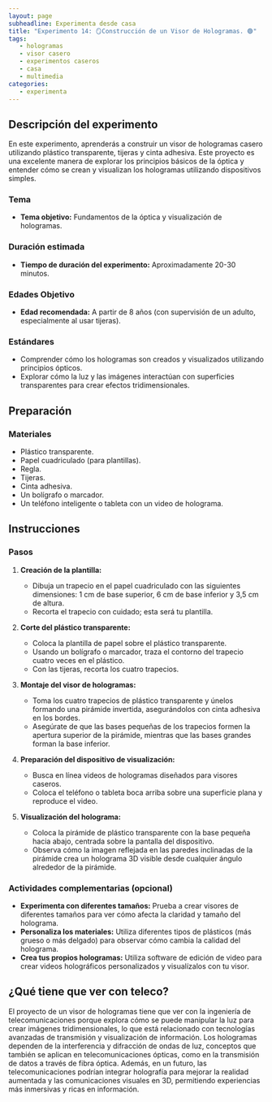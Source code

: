 ```yaml
---
layout: page  
subheadline: Experimenta desde casa  
title: "Experimento 14: 🪞Construcción de un Visor de Hologramas. 🟢"   
tags:  
   - hologramas  
   - visor casero  
   - experimentos caseros  
   - casa
   - multimedia 
categories:  
   - experimenta  
---
```


## Descripción del experimento

En este experimento, aprenderás a construir un visor de hologramas casero utilizando plástico transparente, tijeras y cinta adhesiva. Este proyecto es una excelente manera de explorar los principios básicos de la óptica y entender cómo se crean y visualizan los hologramas utilizando dispositivos simples.

### Tema

- **Tema objetivo:** Fundamentos de la óptica y visualización de hologramas.

### Duración estimada

- **Tiempo de duración del experimento:** Aproximadamente 20-30 minutos.

### Edades Objetivo

- **Edad recomendada:** A partir de 8 años (con supervisión de un adulto, especialmente al usar tijeras).

### Estándares

- Comprender cómo los hologramas son creados y visualizados utilizando principios ópticos.
- Explorar cómo la luz y las imágenes interactúan con superficies transparentes para crear efectos tridimensionales.

## Preparación

### Materiales

- Plástico transparente.
- Papel cuadriculado (para plantillas).
- Regla.
- Tijeras.
- Cinta adhesiva.
- Un bolígrafo o marcador.
- Un teléfono inteligente o tableta con un video de holograma.

## Instrucciones

### Pasos

1. **Creación de la plantilla:**
   - Dibuja un trapecio en el papel cuadriculado con las siguientes dimensiones: 1 cm de base superior, 6 cm de base inferior y 3,5 cm de altura.
   - Recorta el trapecio con cuidado; esta será tu plantilla.

2. **Corte del plástico transparente:**
   - Coloca la plantilla de papel sobre el plástico transparente.
   - Usando un bolígrafo o marcador, traza el contorno del trapecio cuatro veces en el plástico.
   - Con las tijeras, recorta los cuatro trapecios.

3. **Montaje del visor de hologramas:**
   - Toma los cuatro trapecios de plástico transparente y únelos formando una pirámide invertida, asegurándolos con cinta adhesiva en los bordes.
   - Asegúrate de que las bases pequeñas de los trapecios formen la apertura superior de la pirámide, mientras que las bases grandes forman la base inferior.

4. **Preparación del dispositivo de visualización:**
   - Busca en línea videos de hologramas diseñados para visores caseros.
   - Coloca el teléfono o tableta boca arriba sobre una superficie plana y reproduce el video.

5. **Visualización del holograma:**
   - Coloca la pirámide de plástico transparente con la base pequeña hacia abajo, centrada sobre la pantalla del dispositivo.
   - Observa cómo la imagen reflejada en las paredes inclinadas de la pirámide crea un holograma 3D visible desde cualquier ángulo alrededor de la pirámide.

### Actividades complementarias (opcional)

- **Experimenta con diferentes tamaños:** Prueba a crear visores de diferentes tamaños para ver cómo afecta la claridad y tamaño del holograma.
- **Personaliza los materiales:** Utiliza diferentes tipos de plásticos (más grueso o más delgado) para observar cómo cambia la calidad del holograma.
- **Crea tus propios hologramas:** Utiliza software de edición de video para crear videos holográficos personalizados y visualízalos con tu visor.

## ¿Qué tiene que ver con teleco?
El proyecto de un visor de hologramas tiene que ver con la ingeniería de telecomunicaciones porque explora cómo se puede manipular la luz para crear imágenes tridimensionales, lo que está relacionado con tecnologías avanzadas de transmisión y visualización de información. Los hologramas dependen de la interferencia y difracción de ondas de luz, conceptos que también se aplican en telecomunicaciones ópticas, como en la transmisión de datos a través de fibra óptica. Además, en un futuro, las telecomunicaciones podrían integrar holografía para mejorar la realidad aumentada y las comunicaciones visuales en 3D, permitiendo experiencias más inmersivas y ricas en información.